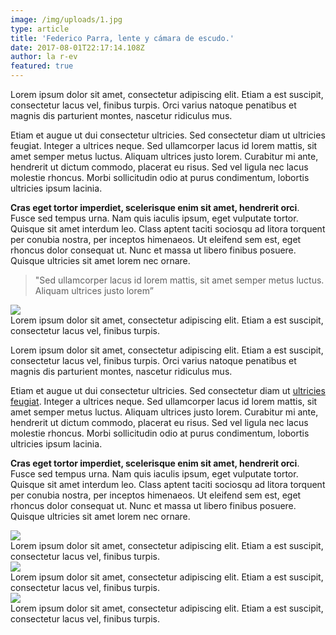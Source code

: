 ```yaml
---
image: /img/uploads/1.jpg
type: article
title: 'Federico Parra, lente y cámara de escudo.'
date: 2017-08-01T22:17:14.108Z
author: la r-ev
featured: true
---
```

Lorem ipsum dolor sit amet, consectetur adipiscing elit. Etiam a est suscipit, consectetur lacus vel, finibus turpis. Orci varius natoque penatibus et magnis dis parturient montes, nascetur ridiculus mus.

Etiam et augue ut dui consectetur ultricies. Sed consectetur diam ut ultricies feugiat. Integer a ultrices neque. Sed ullamcorper lacus id lorem mattis, sit amet semper metus luctus. Aliquam ultrices justo lorem. Curabitur mi ante, hendrerit ut dictum commodo, placerat eu risus. Sed vel ligula nec lacus molestie rhoncus. Morbi sollicitudin odio at purus condimentum, lobortis ultricies ipsum lacinia.

**Cras eget tortor imperdiet, scelerisque enim sit amet, hendrerit orci**. Fusce sed tempus urna. Nam quis iaculis ipsum, eget vulputate tortor. Quisque sit amet interdum leo. Class aptent taciti sociosqu ad litora torquent per conubia nostra, per inceptos himenaeos. Ut eleifend sem est, eget rhoncus dolor consequat ut. Nunc et massa ut libero finibus posuere. Quisque ultricies sit amet lorem nec ornare.



> "Sed ullamcorper lacus id lorem mattis, sit amet semper metus luctus. Aliquam ultrices justo lorem”

<div><img src="/img/uploads/2.jpg"></div>

<div class="caption">Lorem ipsum dolor sit amet, consectetur adipiscing elit. Etiam a est suscipit, consectetur lacus vel, finibus turpis.</div>



Lorem ipsum dolor sit amet, consectetur adipiscing elit. Etiam a est suscipit, consectetur lacus vel, finibus turpis. Orci varius natoque penatibus et magnis dis parturient montes, nascetur ridiculus mus.

Etiam et augue ut dui consectetur ultricies. Sed consectetur diam ut [ultricies feugiat](https://www.deningunaparte.com). Integer a ultrices neque. Sed ullamcorper lacus id lorem mattis, sit amet semper metus luctus. Aliquam ultrices justo lorem. Curabitur mi ante, hendrerit ut dictum commodo, placerat eu risus. Sed vel ligula nec lacus molestie rhoncus. Morbi sollicitudin odio at purus condimentum, lobortis ultricies ipsum lacinia.

**Cras eget tortor imperdiet, scelerisque enim sit amet, hendrerit orci**. Fusce sed tempus urna. Nam quis iaculis ipsum, eget vulputate tortor. Quisque sit amet interdum leo. Class aptent taciti sociosqu ad litora torquent per conubia nostra, per inceptos himenaeos. Ut eleifend sem est, eget rhoncus dolor consequat ut. Nunc et massa ut libero finibus posuere. Quisque ultricies sit amet lorem nec ornare.

<div><img src="/img/uploads/3.jpg"></div>

<div class="caption">Lorem ipsum dolor sit amet, consectetur adipiscing elit. Etiam a est suscipit, consectetur lacus vel, finibus turpis.</div>

<div><img src="/img/uploads/6.jpg"></div>

<div class="caption">Lorem ipsum dolor sit amet, consectetur adipiscing elit. Etiam a est suscipit, consectetur lacus vel, finibus turpis.</div>

<div><img src="/img/uploads/8.jpg"></div>

<div class="caption">Lorem ipsum dolor sit amet, consectetur adipiscing elit. Etiam a est suscipit, consectetur lacus vel, finibus turpis.</div>
